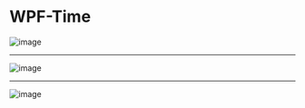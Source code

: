 # WPF-Time
![image](https://github.com/HamzaCecen/WPF-Time/assets/93983281/dd13e931-9692-4077-b865-b70afe4e8234)
_________________________________________________________________________________________________________________________________________________________________________________________________________________

![image](https://github.com/HamzaCecen/WPF-Time/assets/93983281/d10214d5-93a8-451d-a8aa-062435628f0d)
_________________________________________________________________________________________________________________________________________________________________________________________________________________
![image](https://github.com/HamzaCecen/WPF-Time/assets/93983281/78f34a3e-459b-4da0-851f-3750857d3777)

